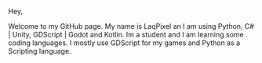 Hey,

Welcome to my GitHub page. My name is LaqPixel an I am using Python,
C# | Unity, GDScript | Godot and Kotlin. Im a student and I am learning some
coding languages. I mostly use GDScript for my games and Python as a Scripting language.

<!---
LaqPixel/LaqPixel is a ✨ special ✨ repository because its `README.md` (this file) appears on your GitHub profile.
You can click the Preview link to take a look at your changes.
--->

